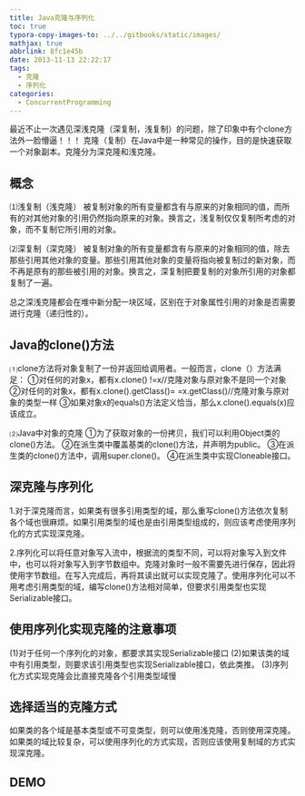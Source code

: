 ```yaml
---
title: Java克隆与序列化
toc: true
typora-copy-images-to: ../../gitbooks/static/images/
mathjax: true
abbrlink: 8fc1e45b
date: 2013-11-13 22:22:17
tags:
  - 克隆
  - 序列化
categories:
  - ConcurrentProgramming
---
```


最近不止一次遇见深浅克隆（深复制，浅复制）的问题，除了印象中有个clone方法外一脸懵逼！！！
克隆（复制）在Java中是一种常见的操作，目的是快速获取一个对象副本。克隆分为深克隆和浅克隆。

## 概念

⑴浅复制（浅克隆）
被复制对象的所有变量都含有与原来的对象相同的值，而所有的对其他对象的引用仍然指向原来的对象。换言之，浅复制仅仅复制所考虑的对象，而不复制它所引用的对象。

⑵深复制（深克隆）
被复制对象的所有变量都含有与原来的对象相同的值，除去那些引用其他对象的变量。那些引用其他对象的变量将指向被复制过的新对象，而不再是原有的那些被引用的对象。换言之，深复制把要复制的对象所引用的对象都复制了一遍。

总之深浅克隆都会在堆中新分配一块区域，区别在于对象属性引用的对象是否需要进行克隆（递归性的）。

## Java的clone()方法

⑴clone方法将对象复制了一份并返回给调用者。一般而言，clone（）方法满足：
①对任何的对象x，都有x.clone() !=x//克隆对象与原对象不是同一个对象
②对任何的对象x，都有x.clone().getClass()= =x.getClass()//克隆对象与原对象的类型一样
③如果对象x的equals()方法定义恰当，那么x.clone().equals(x)应该成立。

⑵Java中对象的克隆
①为了获取对象的一份拷贝，我们可以利用Object类的clone()方法。 
②在派生类中覆盖基类的clone()方法，并声明为public。 
③在派生类的clone()方法中，调用super.clone()。 
④在派生类中实现Cloneable接口。

## 深克隆与序列化

1.对于深克隆而言，如果类有很多引用类型的域，那么重写clone()方法依次复制各个域也很麻烦。如果引用类型的域也是由引用类型组成的，则应该考虑使用序列化的方式实现深克隆。

2.序列化可以将任意对象写入流中，根据流的类型不同，可以将对象写入到文件中，也可以将对象写入到字节数组中。克隆对象时一般不需要先进行保存，因此将使用字节数组。在写入完成后，再将其读出就可以实现克隆了。使用序列化可以不用考虑引用类型的域，编写clone()方法相对简单，但要求引用类型也实现Serializable接口。

## 使用序列化实现克隆的注意事项

(1)对于任何一个序列化的对象，都要求其实现Serializable接口
(2)如果该类的域中有引用类型，则要求该引用类型也实现Serializable接口，依此类推。
(3)序列化方式实现克隆会比直接克隆各个引用类型域慢

## 选择适当的克隆方式

如果类的各个域是基本类型或不可变类型，则可以使用浅克隆，否则使用深克隆。如果类的域比较复杂，可以使用序列化的方式实现，否则应该使用复制域的方式实现深克隆。  

## DEMO

